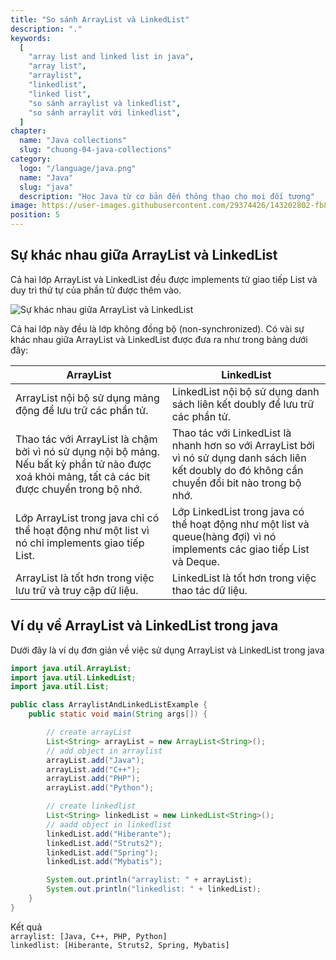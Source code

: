 ```yaml
---
title: "So sánh ArrayList và LinkedList"
description: "."
keywords:
  [
    "array list and linked list in java",
    "array list",
    "arraylist",
    "linkedlist",
    "linked list",
    "so sánh arraylist và linkedlist",
    "so sánh arraylit với linkedlist",
  ]
chapter:
  name: "Java collections"
  slug: "chuong-04-java-collections"
category:
  logo: "/language/java.png"
  name: "Java"
  slug: "java"
  description: "Học Java từ cơ bản đến thông thạo cho mọi đối tượng"
image: https://user-images.githubusercontent.com/29374426/143202802-fb867763-f54b-40e5-9d4a-64be9ea60016.png
position: 5
---
```


## Sự khác nhau giữa ArrayList và LinkedList

Cả hai lớp ArrayList và LinkedList đều được implements từ giao tiếp List và duy trì thứ tự của phần tử được thêm vào.

![Sự khác nhau giữa ArrayList và LinkedList](https://user-images.githubusercontent.com/29374426/143270459-b408c711-1429-4fe7-99af-294900ad796b.png)

Cả hai lớp này đều là lớp không đồng bộ (non-synchronized). Có vài sự khác nhau giữa ArrayList và LinkedList được đưa ra như trong bảng dưới đây:

| ArrayList | LinkedList |
| --- | --- |
| ArrayList nội bộ sử dụng mảng động để lưu trữ các phần tử. | LinkedList nội bộ sử dụng danh sách liên kết doubly để lưu trữ các phần tử. |
| Thao tác với ArrayList là chậm bởi vì nó sử dụng nội bộ mảng. Nếu bất kỳ phần tử nào được xoá khỏi mảng, tất cả các bit được chuyển trong bộ nhớ. | Thao tác với LinkedList là nhanh hơn so với ArrayList bởi vì nó sử dụng danh sách liên kết doubly do đó không cần chuyển đổi bit nào trong bộ nhớ. |
| Lớp ArrayList trong java chỉ có thể hoạt động như một list vì nó chỉ implements giao tiếp List. | Lớp LinkedList trong java có thể hoạt động như một list và queue(hàng đợi) vì nó implements các giao tiếp List và Deque. |
| ArrayList là tốt hơn trong việc lưu trữ và truy cập dữ liệu. | LinkedList là tốt hơn trong việc thao tác dữ liệu. |

## Ví dụ về ArrayList và LinkedList trong java

Dưới đây là ví dụ đơn giản về việc sử dụng ArrayList và LinkedList trong java

```java
import java.util.ArrayList;
import java.util.LinkedList;
import java.util.List;

public class ArraylistAndLinkedListExample {
    public static void main(String args[]) {

        // create arrayList
        List<String> arrayList = new ArrayList<String>();
        // add object in arraylist
        arrayList.add("Java");
        arrayList.add("C++");
        arrayList.add("PHP");
        arrayList.add("Python");

        // create linkedlist
        List<String> linkedList = new LinkedList<String>();
        // aadd object in linkedlist
        linkedList.add("Hiberante");
        linkedList.add("Struts2");
        linkedList.add("Spring");
        linkedList.add("Mybatis");

        System.out.println("arraylist: " + arrayList);
        System.out.println("linkedlist: " + linkedList);
    }
}
```

<div class="window">
  <div class="window-header">
    <div class="action-buttons"></div>
    <span class="title-popup">Kết quả</span>
  </div>
  <div class="window-body">
    <code>arraylist: [Java, C++, PHP, Python]</code><br/>
    <code>linkedlist: [Hiberante, Struts2, Spring, Mybatis]</code><br/>
  </div>
</div>
